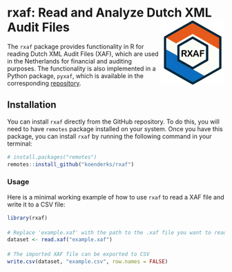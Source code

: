 # rxaf: Read and Analyze Dutch XML Audit Files <img src='https://github.com/koenderks/rxaf/raw/master/logo.png' width='150' height='150' align='right'/>

The `rxaf` package provides functionality in R for reading Dutch XML Audit Files (XAF), which are used in the Netherlands for financial and auditing purposes. The functionality is also implemented in a Python package, `pyxaf`, which is available in the corresponding [repository](https://github.com/koenderks/pyxaf).

## Installation

You can install `rxaf` directly from the GitHub repository. To do this, you will need to have `remotes` package installed on your system. Once you have this package, you can install `rxaf` by running the following command in your terminal:

```r
# install.packages("remotes")
remotes::install_github("koenderks/rxaf")
```

### Usage

Here is a minimal working example of how to use `rxaf` to read a XAF file and write it to a CSV file:

```r
library(rxaf)

# Replace 'example.xaf' with the path to the .xaf file you want to read
dataset <- read.xaf("example.xaf")

# The imported XAF file can be exported to CSV
write.csv(dataset, "example.csv", row.names = FALSE)
```
